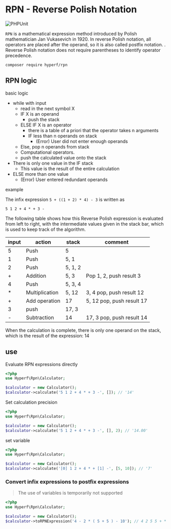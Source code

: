 # RPN - Reverse Polish Notation

![PHPUnit](https://github.com/hyperf/rpn-incubator/workflows/PHPUnit/badge.svg)

`RPN` is a mathematical expression method introduced by Polish mathematician Jan Vukasevich in 1920. In reverse Polish notation, all operators are placed after the operand, so it is also called postfix notation. . Reverse Polish notation does not require parentheses to identify operator precedence.

```
composer require hyperf/rpn
```

## RPN logic

basic logic

- while with input
    - read in the next symbol X
    - IF X is an operand
        - push the stack
    - ELSE IF X is an operator
        - there is a table of a priori that the operator takes n arguments
        - IF less than n operands on stack
            - (Error) User did not enter enough operands
    - Else, pop n operands from stack
    - Computational operators.
    - push the calculated value onto the stack
- There is only one value in the IF stack
    - This value is the result of the entire calculation
- ELSE more than one value
    - (Error) User entered redundant operands

example

The infix expression `5 + ((1 + 2) * 4) - 3` is written as

`5 1 2 + 4 * + 3 -`

The following table shows how this Reverse Polish expression is evaluated from left to right, with the intermediate values ​​given in the stack bar, which is used to keep track of the algorithm.

| input | action | stack | comment |
| ---- | -------- | ------- | ---------------------------- |
| 5 | Push | 5 | |
| 1 | Push | 5, 1 | |
| 2 | Push | 5, 1, 2 | |
| + | Addition | 5, 3 | Pop 1, 2, push result 3 |
| 4 | Push | 5, 3, 4 | |
| * | Multiplication | 5, 12 | 3, 4 pop, push result 12 |
| + | Add operation | 17 | 5, 12 pop, push result 17 |
| 3 | push | 17, 3 | |
| - | Subtraction | 14 | 17, 3 pop, push result 14 |

When the calculation is complete, there is only one operand on the stack, which is the result of the expression: 14

## use

Evaluate RPN expressions directly

```php
<?php
use Hyperf\Rpn\Calculator;

$calculator = new Calculator();
$calculator->calculate('5 1 2 + 4 * + 3 -', []); // '14'
```

Set calculation precision

```php
<?php
use Hyperf\Rpn\Calculator;

$calculator = new Calculator();
$calculator->calculate('5 1 2 + 4 * + 3 -', [], 2); // '14.00'
```

set variable

```php
<?php
use Hyperf\Rpn\Calculator;

$calculator = new Calculator();
$calculator->calculate('[0] 1 2 + 4 * + [1] -', [5, 10]); // '7'
```

### Convert infix expressions to postfix expressions

> The use of variables is temporarily not supported

```php
<?php
use Hyperf\Rpn\Calculator;

$calculator = new Calculator();
$calculator->toRPNExpression('4 - 2 * ( 5 + 5 ) - 10'); // 4 2 5 5 + * - 10 -
```
